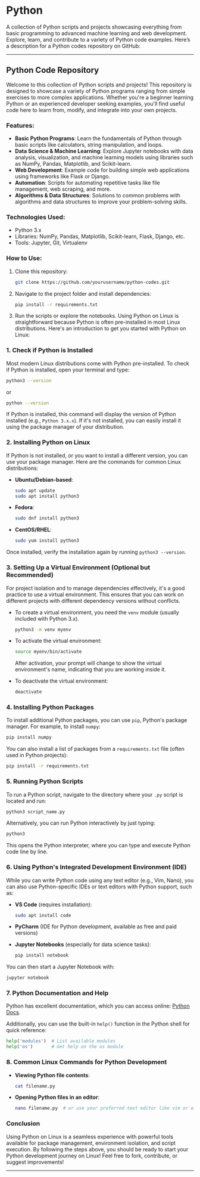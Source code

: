 # Python
A collection of Python scripts and projects showcasing everything from basic programming to advanced machine learning and web development. Explore, learn, and contribute to a variety of Python code examples.
Here’s a description for a Python codes repository on GitHub:

---

## Python Code Repository

Welcome to this collection of Python scripts and projects! This repository is designed to showcase a variety of Python programs ranging from simple exercises to more complex applications. Whether you're a beginner learning Python or an experienced developer seeking examples, you'll find useful code here to learn from, modify, and integrate into your own projects.

### Features:
- **Basic Python Programs**: Learn the fundamentals of Python through basic scripts like calculators, string manipulation, and loops.
- **Data Science & Machine Learning**: Explore Jupyter notebooks with data analysis, visualization, and machine learning models using libraries such as NumPy, Pandas, Matplotlib, and Scikit-learn.
- **Web Development**: Example code for building simple web applications using frameworks like Flask or Django.
- **Automation**: Scripts for automating repetitive tasks like file management, web scraping, and more.
- **Algorithms & Data Structures**: Solutions to common problems with algorithms and data structures to improve your problem-solving skills.

### Technologies Used:
- Python 3.x
- Libraries: NumPy, Pandas, Matplotlib, Scikit-learn, Flask, Django, etc.
- Tools: Jupyter, Git, Virtualenv

### How to Use:
1. Clone this repository:  
   ```bash
   git clone https://github.com/yourusername/python-codes.git
   ```
2. Navigate to the project folder and install dependencies:
   ```bash
   pip install -r requirements.txt
   ```
3. Run the scripts or explore the notebooks.
Using Python on Linux is straightforward because Python is often pre-installed in most Linux distributions. Here's an introduction to get you started with Python on Linux:

### 1. **Check if Python is Installed**

Most modern Linux distributions come with Python pre-installed. To check if Python is installed, open your terminal and type:

```bash
python3 --version
```

or

```bash
python --version
```

If Python is installed, this command will display the version of Python installed (e.g., `Python 3.x.x`). If it's not installed, you can easily install it using the package manager of your distribution.

### 2. **Installing Python on Linux**

If Python is not installed, or you want to install a different version, you can use your package manager. Here are the commands for common Linux distributions:

- **Ubuntu/Debian-based**:
  ```bash
  sudo apt update
  sudo apt install python3
  ```

- **Fedora**:
  ```bash
  sudo dnf install python3
  ```

- **CentOS/RHEL**:
  ```bash
  sudo yum install python3
  ```

Once installed, verify the installation again by running `python3 --version`.

### 3. **Setting Up a Virtual Environment (Optional but Recommended)**

For project isolation and to manage dependencies effectively, it's a good practice to use a virtual environment. This ensures that you can work on different projects with different dependency versions without conflicts.

- To create a virtual environment, you need the `venv` module (usually included with Python 3.x).
  ```bash
  python3 -m venv myenv
  ```

- To activate the virtual environment:
  ```bash
  source myenv/bin/activate
  ```

  After activation, your prompt will change to show the virtual environment's name, indicating that you are working inside it.

- To deactivate the virtual environment:
  ```bash
  deactivate
  ```

### 4. **Installing Python Packages**

To install additional Python packages, you can use `pip`, Python's package manager. For example, to install `numpy`:

```bash
pip install numpy
```

You can also install a list of packages from a `requirements.txt` file (often used in Python projects):

```bash
pip install -r requirements.txt
```

### 5. **Running Python Scripts**

To run a Python script, navigate to the directory where your `.py` script is located and run:

```bash
python3 script_name.py
```

Alternatively, you can run Python interactively by just typing:

```bash
python3
```

This opens the Python interpreter, where you can type and execute Python code line by line.

### 6. **Using Python's Integrated Development Environment (IDE)**

While you can write Python code using any text editor (e.g., Vim, Nano), you can also use Python-specific IDEs or text editors with Python support, such as:

- **VS Code** (requires installation):
  ```bash
  sudo apt install code
  ```
  
- **PyCharm** (IDE for Python development, available as free and paid versions)

- **Jupyter Notebooks** (especially for data science tasks):
  ```bash
  pip install notebook
  ```

You can then start a Jupyter Notebook with:
  ```bash
  jupyter notebook
  ```

### 7. **Python Documentation and Help**

Python has excellent documentation, which you can access online: [Python Docs](https://docs.python.org/3/).

Additionally, you can use the built-in `help()` function in the Python shell for quick reference:
```python
help('modules')  # List available modules
help('os')       # Get help on the os module
```

### 8. **Common Linux Commands for Python Development**

- **Viewing Python file contents**:
  ```bash
  cat filename.py
  ```

- **Opening Python files in an editor**:
  ```bash
  nano filename.py  # or use your preferred text editor like vim or emacs
  ```

### Conclusion

Using Python on Linux is a seamless experience with powerful tools available for package management, environment isolation, and script execution. By following the steps above, you should be ready to start your Python development journey on Linux!
Feel free to fork, contribute, or suggest improvements! 

---

